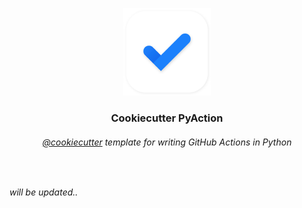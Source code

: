 <p align="center">
    <img src="assets/logo.svg" width="140">
    <h3 align="center">Cookiecutter PyAction</h3>
    <h6 align="center"><a href="https://github.com/cookiecutter">@cookiecutter</a> template for writing GitHub Actions in Python</h6>
</p><br>

_will be updated.._
